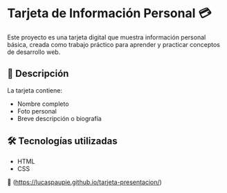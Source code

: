 # Tarjeta de Información Personal 💳

Este proyecto es una tarjeta digital que muestra información personal básica, creada como trabajo práctico para aprender y practicar conceptos de desarrollo web.

## 🧾 Descripción

La tarjeta contiene:

- Nombre completo
- Foto personal
- Breve descripción o biografía


## 🛠️ Tecnologías utilizadas

- HTML
- CSS


🔗 (https://lucaspaupie.github.io/tarjeta-presentacion/)
